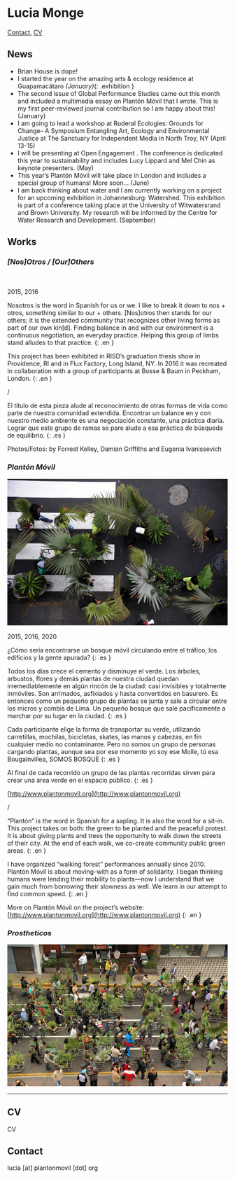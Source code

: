 # Lucia Monge

[Contact](#contact), [CV](#cv)


## News

- Brian House is dope!
- I started the year on the amazing arts & ecology residence at Guapamacátaro *(January)*{: .exhibition }
- The second issue of Global Performance Studies came out this month and included a multimedia essay on Plantón Móvil that I wrote. This is my first peer-reviewed journal contribution so I am happy about this! (January)
- I am going to lead a workshop at Ruderal Ecologies: Grounds for Change– A Symposium Entangling Art, Ecology and Environmental Justice at The Sanctuary for Independent Media in North Troy, NY (April 13-15)
- I will be presenting at Open Engagement . The conference is dedicated this year to sustainability and includes Lucy Lippard and Mel Chin as keynote presenters. (May)
- This year’s Plantón Móvil will take place in London and includes a special group of humans! More soon… (June)
- I am back thinking about water and I am currently working on a project for an upcoming exhibition in Johannesburg: Watershed. This exhibition is part of a conference taking place at the University of Witwatersrand and Brown University. My research will be informed by the Centre for Water Research and Development. (September)


## Works


### _[Nos]Otros / [Our]Others_

<div class="carousel">
    <div><img data-lazy="images/nosotros_1.jpg"></div>
    <div><img data-lazy="images/nosotros_2.jpg"></div>
</div>
2015, 2016  

Nosotros is the word in Spanish for us or we. I like to break it down to nos + otros, something similar to our + others. [Nos]otros then stands for our others; it is the extended community that recognizes other living forms as part of our own kin[d]. Finding balance in and with our environment is a continuous negotiation, an everyday practice. Helping this group of limbs stand alludes to that practice.
{: .en }

This project has been exhibited in RISD’s graduation thesis show in Providence, RI and in Flux Factory, Long Island, NY. In 2016 it was recreated in collaboration with a group of participants at Bosse & Baum in Peckham, London.
{: .en }

/

El título de esta pieza alude al reconocimiento de otras formas de vida como parte de nuestra comunidad extendida. Encontrar un balance en y con nuestro medio ambiente es una negociación constante, una práctica diaria. Lograr que este grupo de ramas se pare alude a esa práctica de búsqueda de equilibrio. 
{: .es }

Photos/Fotos: by Forrest Kelley, Damian Griffiths and Eugenia Ivanissevich



### _Plantón Móvil_

![Plantón Móvil](images/planton_1.jpg)

2015, 2016, 2020

¿Cómo sería encontrarse un bosque móvil circulando entre el tráfico, los edificios y la gente apurada?
{: .es }

Todos los días crece el cemento y disminuye el verde. Los árboles, arbustos, flores y demás plantas de nuestra ciudad quedan irremediablemente en algún rincón de la ciudad: casi invisibles y totalmente inmóviles. Son arrimados, asfixiados y hasta convertidos en basurero. Es entonces como un pequeño grupo de plantas se junta y sale a circular entre los micros y combis de Lima. Un pequeño bosque que sale pacíficamente a marchar por su lugar en la ciudad.
{: .es }

Cada participante elige la forma de transportar su verde, utilizando carretillas, mochilas, bicicletas, skates, las manos y cabezas, en fin cualquier medio no contaminante. Pero no somos un grupo de personas cargando plantas, aunque sea por ese momento yo soy ese Molle, tú esa Bougainvillea, SOMOS BOSQUE
{: .es }

Al final de cada recorrido un grupo de las plantas recorridas sirven para crear una área verde en el espacio público.
{: .es }

[http://www.plantonmovil.org](http://www.plantonmovil.org)

/

“Plantón” is the word in Spanish for a sapling. It is also the word for a sit-in. This project takes on both: the green to be planted and the peaceful protest. It is about giving plants and trees the opportunity to walk down the streets of their city. At the end of each walk, we co-create community public green areas.
{: .en }

I have organized “walking forest” performances annually since 2010. Plantón Móvil is about moving-with as a form of solidarity. I began thinking humans were lending their mobility to plants—now I understand that we gain much from borrowing their slowness as well. We learn in our attempt to find common speed.
{: .en }

More on Plantón Móvil on the project’s website: [http://www.plantonmovil.org](http://www.plantonmovil.org)
{: .en }


### _Prostheticos_

![Name of Image](images/planton_2.jpg)


___
## <a name="cv"></a>CV

CV


## <a name="contact"></a>Contact

lucia [at] plantonmovil [dot] org
